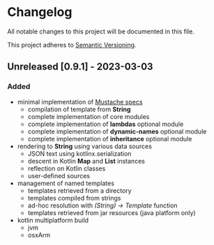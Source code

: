 # Changelog
All notable changes to this project will be documented in this file.

This project adheres to [Semantic Versioning](https://semver.org/spec/v2.0.0.html).

## Unreleased [0.9.1] - 2023-03-03
### Added
- minimal implementation of [Mustache specs](https://github.com/mustache/spec)
  - compilation of template from **String**
  - complete implementation of core modules
  - complete implementation of **lambdas** optional module
  - complete implementation of **dynamic-names** optional module
  - complete implementation of **inheritance** optional module
- rendering to **String** using various data sources
  - JSON text using kotlinx.serialization
  - descent in Kotlin **Map** and **List** instances
  - reflection on Kotlin classes
  - user-defined sources
- management of named templates
  - templates retrieved from a directory
  - templates compiled from strings
  - ad-hoc resolution with *(String) -> Template* function
  - templates retrieved from jar resources (java platform only)
- kotlin multiplatform build
  - jvm
  - osxArm
